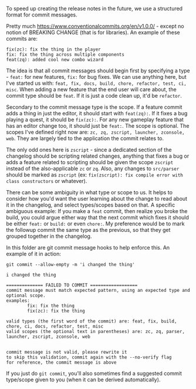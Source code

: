 To speed up creating the release notes in the future, we use a structured format for commit messages.

Pretty much https://www.conventionalcommits.org/en/v1.0.0/ - except no notion of BREAKING CHANGE (that is for libraries). An example of these commits are:

```
fix(zc): fix the thing in the player
fix: fix the thing across multiple components
feat(zq): added cool new combo wizard
```

The idea is that all commit messages should begin first by specifying a type - `feat:` for new features, `fix:` for bug fixes. We can use anything here, but I've started us with: `feat, fix, docs, build, chore, refactor, test, ci, misc`. When adding a new feature that the end user will care about, the commit type should be `feat`. If it is just a code clean up, it'd be `refactor`.

Secondary to the commit message type is the scope. If a feature commit adds a thing in just the editor, it should start with `feat(zq):`. If it fixes a bug playing a quest, it should be `fix(zc):`. For any new gameplay feature that has an editor change too, it should just be `feat:`. The scope is optional. The scopes I've defined right now are: `zc, zq, zscript, launcher, zconsole, web`. They are largely tied to the application the commit relates to.

The only odd ones here is `zscript` - since a dedicated section of the changelog should be scripting related changes, anything that fixes a bug or adds a feature related to scripting should be given the scope `zscript` instead of the also-applicable `zc` or `zq`. Also, any changes to `src/parser` should be marked as `zscript` (ex: `fix(zscript): fix compile error with class constructors` or whatever).

There can be some ambiguity in what type or scope to us. It helps to consider how you'd want the user learning about the change to read about it in the changelog, and select types/scopes based on that. A specific ambiguous example: If you make a `feat` commit, then realize you broke the build, you could argue either way that the next commit which fixes it should be either `feat:` or `build:` or even `chore:`. My preference would be to mark the followup commit the same type as the previous, so that they get grouped together in the changelog.

In this folder are git commit message hooks to help enforce this. An example of it in action:

`git commit --allow-empty -m 'i changed the thing'`

```
i changed the thing

============== FAILED TO COMMIT ==================
commit message must match expected pattern, using an expected type and optional scope.
examples:
        fix: fix the thing
        fix(zc): fix the thing

valid types (the first word of the commit) are: feat, fix, build, chore, ci, docs, refactor, test, misc
valid scopes (the optional text in parentheses) are: zc, zq, parser, launcher, zscript, zconsole, web


commit message is not valid, please rewrite it
to skip this validation, commit again with the --no-verify flag
for reference, the commit message is above
```

If you just do `git commit`, you'll also sometimes find a suggested commit type/scope given to you (when it can be derived automatically).

